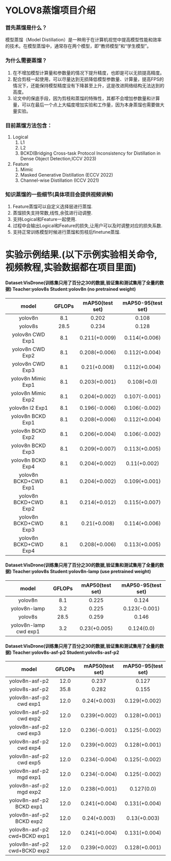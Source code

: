 # YOLOV8蒸馏项目介绍

### 首先蒸馏是什么？  
模型蒸馏（Model Distillation）是一种用于在计算机视觉中提高模型性能和效率的技术。在模型蒸馏中，通常存在两个模型，即“教师模型”和“学生模型”。

### 为什么需要蒸馏？  
1. 在不增加模型计算量和参数量的情况下提升精度，也即是可以无损提高精度。
2. 配合剪枝一起使用，可以尽量达到无损降低模型参数量、计算量，提高FPS的情况下，还能保持模型精度没有下降甚至上升，这是改进网络结构无法达到的高度。
3. 论文中的保底手段，因为剪枝和蒸馏的特殊性，其都不会增加参数量和计算量，可以在最后一个点上大幅度增加实验和工作量，因为本身蒸馏也需要做大量实验。

### 目前蒸馏方法包含：
1. Logical
    1. L1
    2. L2
    3. BCKD(Bridging Cross-task Protocol Inconsistency for Distillation in Dense Object Detection,ICCV 2023)
2. Feature
    1. Mimic
    2. Masked Generative Distillation (ECCV 2022)
    3. Channel-wise Distillation (ICCV 2021)

### 知识蒸馏的一些细节(具体项目会提供视频讲解)
1. Feature蒸馏可以自定义选择层进行蒸馏.
2. 蒸馏损失支持常数,线性,余弦进行动调整.
3. 支持Logical和Feature一起使用.
4. 过程中会输出Logical和Feature的损失,让用户可以及时调整对应的损失系数.
5. 支持正常训练模型时候进行蒸馏和剪枝后finetune蒸馏.

# 实验示例结果.(以下示例实验相关命令,视频教程,实验数据都在项目里面)
#### Dataset:VisDrone(训练集只用了百分之30的数据,验证集和测试集用了全量的数据) Teacher:yolov8s Student:yolov8n (no pretrained weight)
| model | GFLOPs | mAP50(test set) | mAP50-95(test set) |
| :----: | :----: | :----: | :----: |
| yolov8n | 8.1 | 0.202 | 0.108 |
| yolov8s | 28.5 | 0.234 | 0.128 |
| yolov8n CWD Exp1 | 8.1 | 0.211(+0.009) | 0.114(+0.006) |
| yolov8n CWD Exp2 | 8.1 | 0.208(+0.006) | 0.112(+0.004) |
| yolov8n CWD Exp3 | 8.1 | 0.21(+0.008) | 0.112(+0.004) |
| yolov8n Mimic Exp1 | 8.1 | 0.203(+0.001) | 0.108(+0.0) |
| yolov8n Mimic Exp2 | 8.1 | 0.204(+0.002) | 0.107(-0.001) |
| yolov8n l2 Exp1 | 8.1 | 0.196(-0.006) | 0.106(-0.002) |
| yolov8n BCKD Exp1 | 8.1 | 0.208(+0.006) | 0.112(+0.004) |
| yolov8n BCKD Exp2 | 8.1 | 0.206(+0.004) | 0.106(-0.002) |
| yolov8n BCKD Exp3 | 8.1 | 0.209(+0.007) | 0.113(+0.005) |
| yolov8n BCKD Exp4 | 8.1 | 0.204(+0.002) | 0.11(+0.002) |
| yolov8n BCKD+CWD Exp1 | 8.1 | 0.204(+0.002) | 0.109(+0.001) |
| yolov8n BCKD+CWD Exp2 | 8.1 | 0.214(+0.012) | 0.115(+0.007) |
| yolov8n BCKD+CWD Exp3 | 8.1 | 0.21(+0.008) | 0.114(+0.006) |
| yolov8n BCKD+CWD Exp4 | 8.1 | 0.208(+0.006) | 0.113(+0.005) |

#### Dataset:VisDrone(训练集只用了百分之30的数据,验证集和测试集用了全量的数据) Teacher:yolov8s Student:yolov8n-lamp (use pretrained weight)
| model | GFLOPs | mAP50(test set) | mAP50-95(test set) |
| :----: | :----: | :----: | :----: |
| yolov8n | 8.1 | 0.225 | 0.124 |
| yolov8n-lamp | 3.2 | 0.225 | 0.123(-0.001) |
| yolov8s | 28.5 | 0.259 | 0.146 |
| yolov8n-lamp cwd exp1 | 3.2 | 0.23(+0.005) | 0.124(0.0) |

#### Dataset:VisDrone(训练集只用了百分之30的数据,验证集和测试集用了全量的数据) Teacher:yolov8s-asf-p2 Student:yolov8s-asf-p2
| model | GFLOPs | mAP50(test set) | mAP50-95(test set) |
| :----: | :----: | :----: | :----: |
| yolov8n-asf-p2 | 12.0 | 0.237 | 0.127 |
| yolov8s-asf-p2 | 35.8 | 0.282 | 0.155 |
| yolov8n-asf-p2 cwd exp1 | 12.0 | 0.24(+0.003) | 0.129(+0.002) |
| yolov8n-asf-p2 cwd exp2 | 12.0 | 0.239(+0.002) | 0.128(+0.001) |
| yolov8n-asf-p2 cwd exp3 | 12.0 | 0.236(-0.001) | 0.125(-0.002) |
| yolov8n-asf-p2 cwd exp4 | 12.0 | 0.239(+0.002) | 0.128(+0.001) |
| yolov8n-asf-p2 cwd exp5 | 12.0 | 0.234(-0.004) | 0.125(-0.002) |
| yolov8n-asf-p2 mgd exp1 | 12.0 | 0.234(-0.004) | 0.125(-0.002) |
| yolov8n-asf-p2 mgd exp2 | 12.0 | 0.238(+0.001) | 0.127(0.0) |
| yolov8n-asf-p2 BCKD exp1 | 12.0 | 0.241(+0.004) | 0.131(+0.004) |
| yolov8n-asf-p2 BCKD exp2 | 12.0 | 0.24(+0.003) | 0.13(+0.003) |
| yolov8n-asf-p2 cwd+BCKD exp1 | 12.0 | 0.241(+0.004) | 0.131(+0.004) |
| yolov8n-asf-p2 cwd+BCKD exp2 | 12.0 | 0.239(+0.002) | 0.128(+0.001) |